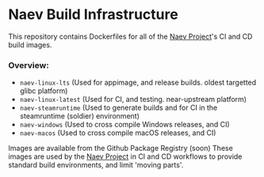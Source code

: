 # Naev Build Infrastructure
This repository contains Dockerfiles for all of the [Naev Project](https://github.com/naev/naev)'s CI and CD build images.

### Overview:
- `naev-linux-lts` (Used for appimage, and release builds. oldest targetted glibc platform)
- `naev-linux-latest` (Used for CI, and testing. near-upstream platform)
- `naev-steamruntime` (Used to generate builds and for CI in the steamruntime (soldier) environment)
- `naev-windows` (Used to cross compile Windows releases, and CI)
- `naev-macos` (Used to cross compile macOS releases, and CI)

Images are available from the Github Package Registry (soon)
These images are used by the [Naev Project](https://github.com/naev/naev) in CI and CD workflows to provide standard build environments, and limit 'moving parts'.
